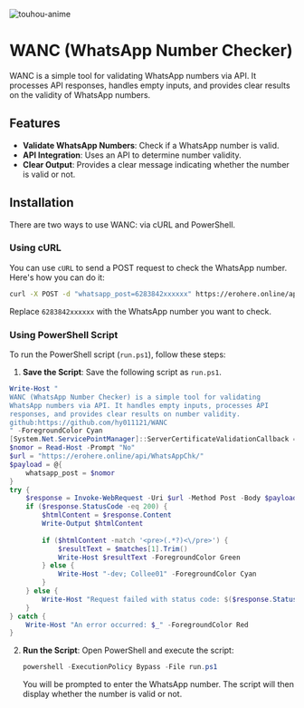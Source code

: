 ![touhou-anime](https://github.com/user-attachments/assets/7acfa5d6-0972-4c61-943a-42e08968098c)
# WANC (WhatsApp Number Checker)

WANC is a simple tool for validating WhatsApp numbers via API. It processes API responses, handles empty inputs, and provides clear results on the validity of WhatsApp numbers.

## Features

- **Validate WhatsApp Numbers**: Check if a WhatsApp number is valid.
- **API Integration**: Uses an API to determine number validity.
- **Clear Output**: Provides a clear message indicating whether the number is valid or not.

## Installation

There are two ways to use WANC: via cURL and PowerShell.

### Using cURL

You can use `cURL` to send a POST request to check the WhatsApp number. Here's how you can do it:

```sh
curl -X POST -d "whatsapp_post=6283842xxxxxx" https://erohere.online/api/WhatsAppChk/
```

Replace `6283842xxxxxx` with the WhatsApp number you want to check.

### Using PowerShell Script

To run the PowerShell script (`run.ps1`), follow these steps:

1. **Save the Script**: Save the following script as `run.ps1`.

```powershell
Write-Host "
WANC (WhatsApp Number Checker) is a simple tool for validating 
WhatsApp numbers via API. It handles empty inputs, processes API 
responses, and provides clear results on number validity.
github:https://github.com/hy011121/WANC
" -ForegroundColor Cyan
[System.Net.ServicePointManager]::ServerCertificateValidationCallback = { $true }
$nomor = Read-Host -Prompt "No"
$url = "https://erohere.online/api/WhatsAppChk/"
$payload = @{
    whatsapp_post = $nomor
}
try {
    $response = Invoke-WebRequest -Uri $url -Method Post -Body $payload
    if ($response.StatusCode -eq 200) {
        $htmlContent = $response.Content
        Write-Output $htmlContent 
        
        if ($htmlContent -match '<pre>(.*?)<\/pre>') {
            $resultText = $matches[1].Trim()
            Write-Host $resultText -ForegroundColor Green
        } else {
            Write-Host "-dev; Collee01" -ForegroundColor Cyan
        }
    } else {
        Write-Host "Request failed with status code: $($response.StatusCode)" -ForegroundColor Red
    }
} catch {
    Write-Host "An error occurred: $_" -ForegroundColor Red
}

```


2. **Run the Script**:
   Open PowerShell and execute the script:

   ```powershell
   powershell -ExecutionPolicy Bypass -File run.ps1
   ```

   You will be prompted to enter the WhatsApp number. The script will then display whether the number is valid or not.

